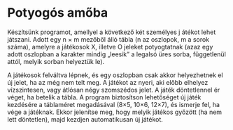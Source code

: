 # Potyogós amőba 
Készítsünk programot, amellyel a következő két személyes j
átékot lehet játszani. Adott egy    n × m mezőből álló tábla (n az oszlopok, m a sorok száma), amelyre a játékosok X, illetve O jeleket potyogtatnak (azaz egy adott oszlopban a karakter mindig „leesik” a legalsó üres sorba, függetlenül attól, melyik sorban helyeztük le). 

A játékosok felváltva lépnek, és egy oszlopban csak akkor helyezhetnek el új jelet, ha az még nem  telt  meg.  A  játékot  az  nyeri,  aki  előbb  elhelyez  vízszintesen,  vagy  átlósan  négy szomszédos  jelet.  A  játék  döntetlennel  ér  véget,  ha  betelik  a  tábla.  A  program  biztosítson lehetőséget új játék kezdésére a táblaméret megadásával (8×5, 10×6, 12×7), és ismerje fel, ha vége a játéknak. Ekkor jelenítse meg, hogy  melyik játékos győzött (ha nem lett döntetlen), majd kezdjen automatikusan új játékot. 
